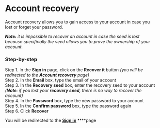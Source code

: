 # Account recovery

Account recovery allows you to gain access to your account in case you lost or forget your password.

_**Note:** it is impossible to recover an account in case the seed is lost because specifically the seed allows you to prove the ownership of your account._

### Step-by-step <a id="step-by-step"></a>

Step 1. In the **Sign in** page, click on the **Recover it** button _\(you will be redirected to the **Account recovery** page\)_  
Step 2. In the **Email** box, type the email of your account  
Step 3. In the **Recovery seed** box, enter the recovery seed to your account _\(**Note**: if you lost your **recovery seed,** there is no way to recover the account\)_  
Step 4. In the **Password** box, type the new password to your account  
Step 5. In the **Confirm password** box, type the password again  
Step 6. Click **Recover**

You will be redirected to the [**Sign in**](https://cryptofund.software/resources/product-guide/end-users/user-account/sign-in-out/) ****page

